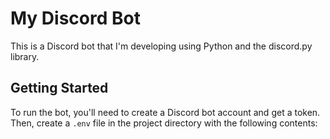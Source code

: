 # My Discord Bot

This is a Discord bot that I'm developing using Python and the discord.py library.

## Getting Started

To run the bot, you'll need to create a Discord bot account and get a token. Then, create a `.env` file in the project directory with the following contents:

